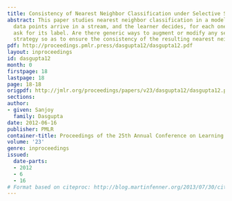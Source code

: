 ```yaml
---
title: Consistency of Nearest Neighbor Classification under Selective Sampling
abstract: This paper studies nearest neighbor classification in a model where unlabeled
  data points arrive in a stream, and the learner decides, for each one, whether to
  ask for its label. Are there generic ways to augment or modify any selective sampling
  strategy so as to ensure the consistency of the resulting nearest neighbor classifier?
pdf: http://proceedings.pmlr.press/dasgupta12/dasgupta12.pdf
layout: inproceedings
id: dasgupta12
month: 0
firstpage: 18
lastpage: 18
page: 18-18
origpdf: http://jmlr.org/proceedings/papers/v23/dasgupta12/dasgupta12.pdf
sections: 
author:
- given: Sanjoy
  family: Dasgupta
date: 2012-06-16
publisher: PMLR
container-title: Proceedings of the 25th Annual Conference on Learning Theory
volume: '23'
genre: inproceedings
issued:
  date-parts:
  - 2012
  - 6
  - 16
# Format based on citeproc: http://blog.martinfenner.org/2013/07/30/citeproc-yaml-for-bibliographies/
---
```

